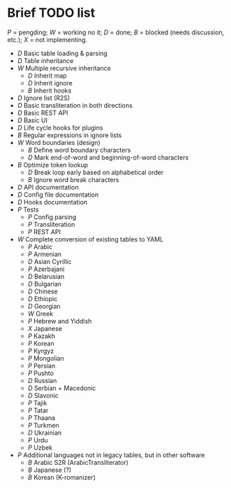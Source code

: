 # Brief TODO list

*P* = pengding; *W* = working no it; *D* = done; *B* = blocked (needs
discussion, etc.); *X* = not implementing.

- *D* Basic table loading & parsing
- *D* Table inheritance
- *W* Multiple recursive inheritance
  - *D* Inherit map
  - *D* Inherit ignore
  - *B* Inherit hooks
- *D* Ignore list (R2S)
- *D* Basic transliteration in both directions
- *D* Basic REST API
- *D* Basic UI
- *D* Life cycle hooks for plugins
- *B* Regular expressions in ignore lists
- *W* Word boundaries (design)
  - *B* Define word boundary characters
  - *D* Mark end-of-word and beginning-of-word characters
- *B* Optimize token lookup
  - *D* Break loop early based on alphabetical order
  - *B* Ignore word break characters
- *D* API documentation
- *D* Config file documentation
- *D* Hooks documentation
- *P* Tests
  - *P* Config parsing
  - *P* Transliteration
  - *P* REST API
- *W* Complete conversion of existing tables to YAML
  - *P* Arabic
  - *P* Armenian
  - *D* Asian Cyrillic
  - *P* Azerbajani
  - *D* Belarusian
  - *D* Bulgarian
  - *D* Chinese
  - *D* Ethiopic
  - *D* Georgian
  - *W* Greek
  - *P* Hebrew and Yiddish
  - *X* Japanese
  - *P* Kazakh
  - *P* Korean
  - *P* Kyrgyz
  - *P* Mongolian
  - *P* Persian
  - *P* Pushto
  - *D* Russian
  - *D* Serbian + Macedonic
  - *D* Slavonic
  - *P* Tajik
  - *P* Tatar
  - *P* Thaana
  - *P* Turkmen
  - *D* Ukrainian
  - *P* Urdu
  - *P* Uzbek
- *P* Additional languages not in legacy tables, but in other software
  - *B* Arabic S2R (ArabicTransliterator)
  - *B* Japanese (?)
  - *B* Korean (K-romanizer)
